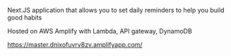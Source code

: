 Next.JS application that allows you to set daily reminders to help you build good habits

Hosted on AWS Amplify with Lambda, API gateway, DynamoDB

https://master.dnixofuvrv8zv.amplifyapp.com/
